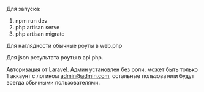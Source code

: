 Для запуска:
1. npm run dev
2. php artisan serve
3. php artisan migrate

Для наглядности обычные роуты в web.php 

Для json результата роуты в api.php.


Авторизация от Laravel. 
Админ установлен без роли, может быть только 1 аккаунт с логином admin@admin.com, остальные пользователи будут всегда обычными пользователями.
